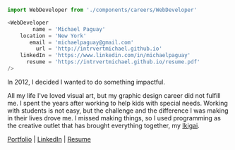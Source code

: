 ```Javascript

import WebDeveloper from './components/careers/WebDeveloper'

<WebDeveloper
        name = 'Michael Paguay'
    location = 'New York'
       email = 'michaelpaguay@gmail.com'
         url = 'http://intrvertmichael.github.io'
    linkedIn = 'https://www.linkedin.com/in/michaelpaguay'
      resume = 'https://intrvertmichael.github.io/resume.pdf'
/>
```

In 2012, I decided I wanted to do something impactful.

All my life I've loved visual art, but my graphic design career did not fulfill me. I spent the years after working to help kids with special needs. Working with students is not easy, but the challenge and the difference I was making in their lives drove me. I missed making things, so I used programming as the creative outlet that has brought everything together, my [Ikigai](https://1qjpt15fhlq3xjfpm2utibj1-wpengine.netdna-ssl.com/wp-content/uploads/2020/07/IKIGAI--1024x1024.jpg).

[Portfolio](https://intrvertmichael.github.io) 
| [LinkedIn](https://www.linkedin.com/in/michaelpaguay/) 
| [Resume](https://intrvertmichael.github.io/resume.pdf)
